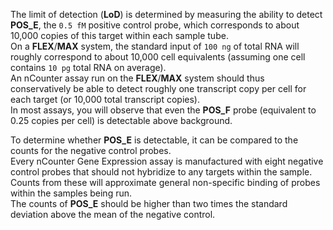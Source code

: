 The limit of detection (**LoD**) is determined by measuring the ability to detect **POS_E**, the `0.5 fM` positive control probe, which corresponds to about 10,000 copies of this target within each sample tube.  
On a **FLEX**/**MAX** system, the standard input of `100 ng` of total RNA will roughly correspond to about 10,000 cell equivalents (assuming one cell contains `10 pg` total RNA on average).  
An nCounter assay run on the **FLEX**/**MAX** system should thus conservatively be able to detect roughly one transcript copy per cell for each target (or 10,000 total transcript copies).  
In most assays, you will observe that even the **POS_F** probe (equivalent to 0.25 copies per cell) is detectable above background.

To determine whether **POS_E** is detectable, it can be compared to the counts for the negative control probes.  
Every nCounter Gene Expression assay is manufactured with eight negative control probes that should not hybridize to any targets within the sample.  
Counts from these will approximate general non-specific binding of probes within the samples being run.  
The counts of **POS_E** should be higher than two times the standard deviation above the mean of the negative control.
